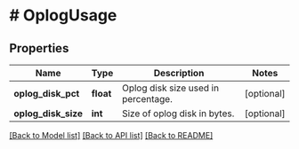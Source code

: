 # # OplogUsage

## Properties

Name | Type | Description | Notes
------------ | ------------- | ------------- | -------------
**oplog_disk_pct** | **float** | Oplog disk size used in percentage. | [optional]
**oplog_disk_size** | **int** | Size of oplog disk in bytes. | [optional]

[[Back to Model list]](../../README.md#models) [[Back to API list]](../../README.md#endpoints) [[Back to README]](../../README.md)
